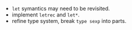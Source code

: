 * `let` symantics may need to be revisited.
* implement `letrec` and `let*`.
* refine type system, break `type sexp` into parts.
